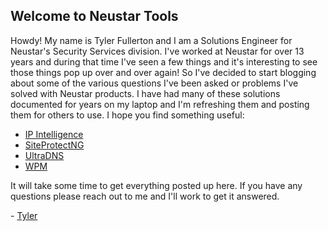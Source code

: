 ## Welcome to Neustar Tools

Howdy!  My name is Tyler Fullerton and I am a Solutions Engineer for Neustar's Security Services division.  I've worked at Neustar for over 13 years and during that time I've seen a few things and it's interesting to see those things pop up over and over again!  So I've decided to start blogging about some of the various questions I've been asked or problems I've solved with Neustar products.  I have had many of these solutions documented for years on my laptop and I'm refreshing them and posting them for others to use.  I hope you find something useful:

- [IP Intelligence](ipi/index.md)
- [SiteProtectNG](siteprotectng/index.md)
- [UltraDNS](ultradns/index.md)
- [WPM](wpm/index.md)

It will take some time to get everything posted up here.  If you have any questions please reach out to me and I'll work to get it answered.

\- [Tyler](mailto:tyler.fullerton@team.neustar)
